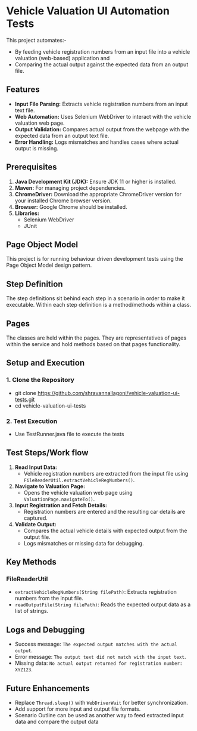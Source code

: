 # Vehicle Valuation UI Automation Tests

This project automates:-

- By feeding vehicle registration numbers from an input file into a vehicle valuation (web-based) application and
- Comparing the actual output against the expected data from an output file.

## Features

- **Input File Parsing:** Extracts vehicle registration numbers from an input text file.
- **Web Automation:** Uses Selenium WebDriver to interact with the vehicle valuation web page.
- **Output Validation:** Compares actual output from the webpage with the expected data from an output text file.
- **Error Handling:** Logs mismatches and handles cases where actual output is missing.

## Prerequisites

1. **Java Development Kit (JDK):** Ensure JDK 11 or higher is installed.
2. **Maven:** For managing project dependencies.
3. **ChromeDriver:** Download the appropriate ChromeDriver version for your installed Chrome browser version.
4. **Browser:** Google Chrome should be installed.
5. **Libraries:**
    - Selenium WebDriver
    - JUnit
   
## Page Object Model
This project is for running behaviour driven development tests using the Page Object Model design pattern.

## Step Definition
The step definitions sit behind each step in a scenario in order to make it executable. Within each step definition is a method/methods within a class.

## Pages
The classes are held within the pages. They are representatives of pages within the service and hold methods based on that pages functionality.

## Setup and Execution

### 1. Clone the Repository

- git clone https://github.com/shravannallagoni/vehicle-valuation-ui-tests.git
- cd vehicle-valuation-ui-tests

### 2. Test Execution

- Use TestRunner.java file to execute the tests

## Test Steps/Work flow

1. **Read Input Data:**
    - Vehicle registration numbers are extracted from the input file using `FileReaderUtil.extractVehicleRegNumbers()`.
2. **Navigate to Valuation Page:**
    - Opens the vehicle valuation web page using `ValuationPage.navigateTo()`.
3. **Input Registration and Fetch Details:**
    - Registration numbers are entered and the resulting car details are captured.
4. **Validate Output:**
    - Compares the actual vehicle details with expected output from the output file.
    - Logs mismatches or missing data for debugging.

## Key Methods

### **FileReaderUtil**

- `extractVehicleRegNumbers(String filePath)`: Extracts registration numbers from the input file.
- `readOutputFile(String filePath)`: Reads the expected output data as a list of strings.

## Logs and Debugging

- Success message: `The expected output matches with the actual output`.
- Error message: `The output text did not match with the input text`.
- Missing data: `No actual output returned for registration number: XYZ123`.

## Future Enhancements

- Replace `Thread.sleep()` with `WebDriverWait` for better synchronization.
- Add support for more input and output file formats.
- Scenario Outline can be used as another way to feed extracted input data and compare the output data

